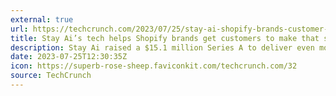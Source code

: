```yaml
---
external: true
url: https://techcrunch.com/2023/07/25/stay-ai-shopify-brands-customer-retention/
title: Stay Ai’s tech helps Shopify brands get customers to make that second purchase
description: Stay Ai raised a $15.1 million Series A to deliver even more next-generation subscription and retention tools.
date: 2023-07-25T12:30:35Z
icon: https://superb-rose-sheep.faviconkit.com/techcrunch.com/32
source: TechCrunch
---
```

